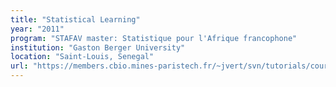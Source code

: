 ```yaml
---
title: "Statistical Learning"
year: "2011"
program: "STAFAV master: Statistique pour l'Afrique francophone"
institution: "Gaston Berger University"
location: "Saint-Louis, Senegal"
url: "https://members.cbio.mines-paristech.fr/~jvert/svn/tutorials/course/1102Senegal/"
---
```

